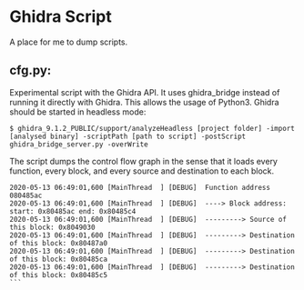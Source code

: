 # Ghidra Script

A place for me to dump scripts.

## cfg.py:
Experimental script with the Ghidra API. It uses ghidra_bridge instead of running it directly with Ghidra. This allows the usage of Python3. Ghidra should be started in headless mode:
```
$ ghidra_9.1.2_PUBLIC/support/analyzeHeadless [project folder] -import [analysed binary] -scriptPath [path to script] -postScript ghidra_bridge_server.py -overWrite
```
The script dumps the control flow graph in the sense that it loads every function, every block, and every source and destination to each block.
````
2020-05-13 06:49:01,600 [MainThread  ] [DEBUG]  Function address 080485ac
2020-05-13 06:49:01,600 [MainThread  ] [DEBUG]  ----> Block address: start: 0x80485ac end: 0x80485c4
2020-05-13 06:49:01,600 [MainThread  ] [DEBUG]  ---------> Source of this block: 0x8049030
2020-05-13 06:49:01,600 [MainThread  ] [DEBUG]  ---------> Destination of this block: 0x80487a0
2020-05-13 06:49:01,600 [MainThread  ] [DEBUG]  ---------> Destination of this block: 0x80485ca
2020-05-13 06:49:01,600 [MainThread  ] [DEBUG]  ---------> Destination of this block: 0x80485c5
```